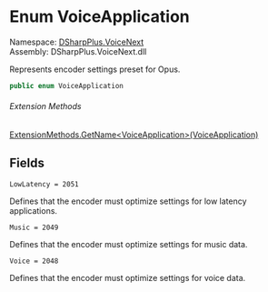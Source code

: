 # Enum VoiceApplication

Namespace: [DSharpPlus.VoiceNext](DSharpPlus.VoiceNext.md)  
Assembly: DSharpPlus.VoiceNext.dll

Represents encoder settings preset for Opus.

```csharp
public enum VoiceApplication
```

###### Extension Methods

[ExtensionMethods.GetName<VoiceApplication\>\(VoiceApplication\)](DSharpPlus.SlashCommands.ExtensionMethods.md\#DSharpPlus\_SlashCommands\_ExtensionMethods\_GetName\_\_1\_\_\_0\_)

## Fields

`LowLatency = 2051` 

Defines that the encoder must optimize settings for low latency applications.

`Music = 2049` 

Defines that the encoder must optimize settings for music data.

`Voice = 2048` 

Defines that the encoder must optimize settings for voice data.

